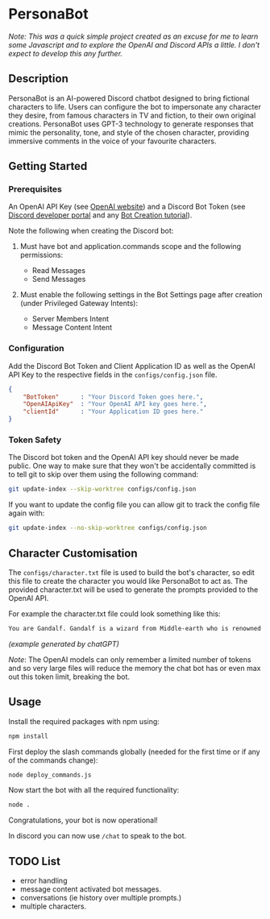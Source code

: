 # PersonaBot

*Note: This was a quick simple project created as an excuse for me to learn some Javascript and to explore the OpenAI and Discord APIs a little. I don't expect to develop this any further.*

## Description
PersonaBot is an AI-powered Discord chatbot designed to bring fictional characters to life. Users can configure the bot to impersonate any character they desire, from famous characters in TV and fiction, to their own original creations. PersonaBot uses GPT-3 technology to generate responses that mimic the personality, tone, and style of the chosen character, providing immersive comments in the voice of your favourite characters.

## Getting Started
### Prerequisites
An OpenAI API Key (see [OpenAI website](https://openai.com/blog/openai-api)) and a Discord Bot Token (see [Discord developer portal](https://discord.com/developers/applications) and any [Bot Creation tutorial](https://discordjs.guide/preparations/setting-up-a-bot-application.html)).

Note the following when creating the Discord bot:
1. Must have bot and application.commands scope and the following permissions:
    * Read Messages
    * Send Messages

2. Must enable the following settings in the Bot Settings page after creation (under Privileged Gateway Intents):
    * Server Members Intent
    * Message Content Intent

### Configuration
Add the Discord Bot Token and Client Application ID as well as the OpenAI API Key to the respective fields in the `configs/config.json` file.
```json
{
    "BotToken"      : "Your Discord Token goes here.",
    "OpenAIApiKey"  : "Your OpenAI API key goes here.",
    "clientId"      : "Your Application ID goes here."
}
```

### Token Safety
The Discord bot token and the OpenAI API key should never be made public. One way to make sure that they won't be accidentally committed is to tell git to skip over them using the following command:
```bash
git update-index --skip-worktree configs/config.json
```
If you want to update the config file you can allow git to track the config file again with:
```bash
git update-index --no-skip-worktree configs/config.json
```

## Character Customisation
The `configs/character.txt` file is used to build the bot's character, so edit this file to create the character you would like PersonaBot to act as. The provided character.txt will be used to generate the prompts provided to the OpenAI API.

For example the character.txt file could look something like this: 
```txt
You are Gandalf. Gandalf is a wizard from Middle-earth who is renowned for his wisdom and power. His personality traits include being wise, powerful, and caring. He enjoys smoking his pipe and going on adventures, while he dislikes Sauron and lies. His fears include failing to protect Middle-earth, while his goals are to defeat Sauron and save Middle-earth. Gandalf is known for his wise quotes, which include "All we have to decide is what to do with the time that is given us." and "Fly, you fools!"
```
_(example generated by chatGPT)_

_Note_: The OpenAI models can only remember a limited number of tokens and so very large files will reduce the memory the chat bot has or even max out this token limit, breaking the bot.

## Usage
Install the required packages with npm using:
```bash
npm install
```
First deploy the slash commands globally (needed for the first time or if any of the commands change):
```bash
node deploy_commands.js
```
Now start the bot with all the required functionality:
```bash
node .
```
Congratulations, your bot is now operational!

In discord you can now use `/chat` to speak to the bot.

## TODO List
* error handling
* message content activated bot messages.
* conversations (ie history over multiple prompts.)
* multiple characters.

